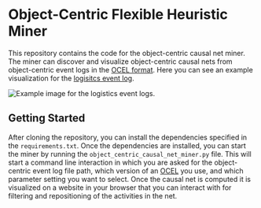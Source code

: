 # Object-Centric Flexible Heuristic Miner

This repository contains the code for the object-centric causal net miner.
The miner can discover and visualize object-centric causal nets from object-centric event logs in the [OCEL format](https://www.ocel-standard.org/).
Here you can see an example visualization for the [logisitcs event log](https://www.ocel-standard.org/event-logs/simulations/logistics/).

![Example image for the logistics event logs.](Container_Logistics_OCCN_legend.png)

## Getting Started
After cloning the repository, you can install the dependencies specified in the `requirements.txt`. 
Once the dependencies are installed, you can start the miner by running the `object_centric_causal_net_miner.py` file.
This will start a command line interaction in which you are asked for the object-centric event log file path, which version of an [OCEL](https://www.ocel-standard.org/) you use, and which parameter setting you want to select.
Once the causal net is computed it is visualized on a website in your browser that you can interact with for filtering and repositioning of the activities in the net.
